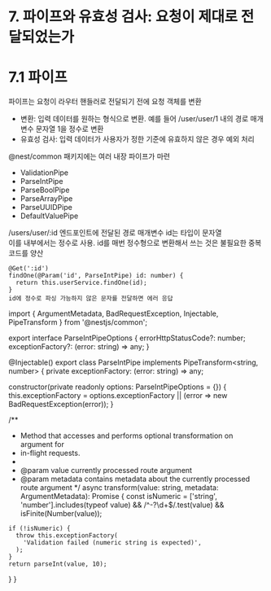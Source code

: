 # 7. 파이프와 유효성 검사: 요청이 제대로 전달되었는가

# 7.1 파이프
파이프는 요청이 라우터 핸들러로 전달되기 전에 요청 객체를 변환
- 변환: 입력 데이터를 원하는 형식으로 변환. 예를 들어 /user/user/1 내의 경로 매개변수 문자열 1을 정수로 변환
- 유효성 검사: 입력 데이터가 사용자가 정한 기준에 유효하지 않은 경우 예외 처리

@nest/common 패키지에는 여러 내장 파이프가 마련
- ValidationPipe
- ParseIntPipe
- ParseBoolPipe
- ParseArrayPipe
- ParseUUIDPipe
- DefaultValuePipe

/users/user/:id 엔드포인트에 전달된 경로 매개변수 id는 타입이 문자열  
이를 내부에서는 정수로 사용. id를 매번 정수형으로 변환해서 쓰는 것은 불필요한 중복 코드를 양산  
```
@Get(':id')
findOne(@Param('id', ParseIntPipe) id: number) {
  return this.userService.findOne(id);
}
id에 정수로 파싱 가능하지 않은 문자를 전달하면 에러 응답  

```
import { ArgumentMetadata, BadRequestException, Injectable, PipeTransform } from '@nestjs/common';

export interface ParseIntPipeOptions {
  errorHttpStatusCode?: number;
  exceptionFactory?: (error: string) => any;
}

@Injectable()
export class ParseIntPipe implements PipeTransform<string, number> {
  private exceptionFactory: (error: string) => any;

  constructor(private readonly options: ParseIntPipeOptions = {}) {
    this.exceptionFactory =
      options.exceptionFactory ||
      (error => new BadRequestException(error));
  }

  /**
   * Method that accesses and performs optional transformation on argument for
   * in-flight requests.
   *
   * @param value currently processed route argument
   * @param metadata contains metadata about the currently processed route argument
   */
  async transform(value: string, metadata: ArgumentMetadata): Promise<number> {
    const isNumeric =
      ['string', 'number'].includes(typeof value) &&
      /^-?\d+$/.test(value) &&
      isFinite(Number(value));

    if (!isNumeric) {
      throw this.exceptionFactory(
        'Validation failed (numeric string is expected)',
      );
    }
    return parseInt(value, 10);
  }
}
```
